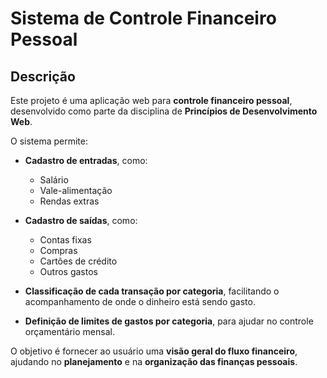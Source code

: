 # Sistema de Controle Financeiro Pessoal

## Descrição

Este projeto é uma aplicação web para **controle financeiro pessoal**, desenvolvido como parte da disciplina de **Princípios de Desenvolvimento Web**.

O sistema permite:

- **Cadastro de entradas**, como:

  - Salário
  - Vale-alimentação
  - Rendas extras

- **Cadastro de saídas**, como:

  - Contas fixas
  - Compras
  - Cartões de crédito
  - Outros gastos

- **Classificação de cada transação por categoria**, facilitando o acompanhamento de onde o dinheiro está sendo gasto.

- **Definição de limites de gastos por categoria**, para ajudar no controle orçamentário mensal.

O objetivo é fornecer ao usuário uma **visão geral do fluxo financeiro**, ajudando no **planejamento** e na **organização das finanças pessoais**.
